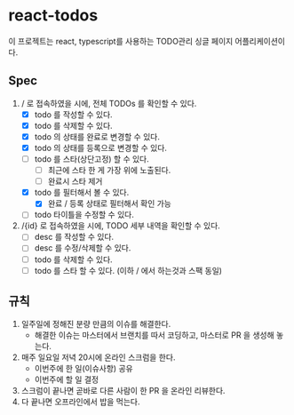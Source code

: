 # react-todos
이 프로젝트는 react, typescript를 사용하는 TODO관리 싱글 페이지 어플리케이션이다.

## Spec

1. / 로 접속하였을 시에, 전체 TODOs 를 확인할 수 있다.
    - [x] todo 를 작성할 수 있다.
    - [x] todo 를 삭제할 수 있다.
    - [x] todo 의 상태를 완료로 변경할 수 있다.
    - [x] todo 의 상태를 등록으로 변경할 수 있다.
    - [ ] todo 를 스타(상단고정) 할 수 있다.
        - [ ] 최근에 스타 한 게 가장 위에 노출된다.
        - [ ] 완료시 스타 제거
    - [x] todo 를 필터해서 볼 수 있다.
        - [x] 완료 / 등록 상태로 필터해서 확인 가능
    - [ ] todo 타이틀을 수정할 수 있다.

2. /{id} 로 접속하였을 시에, TODO 세부 내역을 확인할 수 있다.
    - [ ] desc 를 작성할 수 있다.
    - [ ] desc 를 수정/삭제할 수 있다.
    - [ ] todo 를 삭제할 수 있다.
    - [ ] todo 를 스타 할 수 있다. (이하 / 에서 하는것과 스팩 동일)
  
## 규칙

1. 일주일에 정해진 분량 만큼의 이슈를 해결한다.
    - 해결한 이슈는 마스터에서 브랜치를 따서 코딩하고, 마스터로 PR 을 생성해 놓는다.
2. 매주 일요일 저녁 20시에 온라인 스크럼을 한다.
    - 이번주에 한 일(이슈사항) 공유
    - 이번주에 할 일 결정
3. 스크럼이 끝나면 곧바로 다른 사람이 한 PR 을 온라인 리뷰한다.
4. 다 끝나면 오프라인에서 밥을 먹는다.
